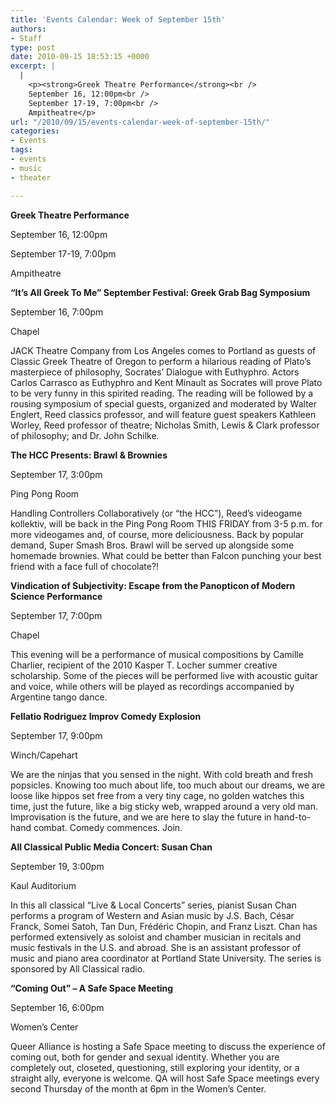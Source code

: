 ```yaml
---
title: 'Events Calendar: Week of September 15th'
authors:
- Staff
type: post
date: 2010-09-15 18:53:15 +0000
excerpt: |
  |
    <p><strong>Greek Theatre Performance</strong><br />
    September 16, 12:00pm<br />
    September 17-19, 7:00pm<br />
    Ampitheatre</p>
url: "/2010/09/15/events-calendar-week-of-september-15th/"
categories:
- Events
tags:
- events
- music
- theater

---
```

**Greek Theatre Performance**
  
September 16, 12:00pm
  
September 17-19, 7:00pm
  
Ampitheatre

**“It’s All Greek To Me” September Festival: Greek Grab Bag Symposium**
  
September 16, 7:00pm
  
Chapel

JACK Theatre Company from Los Angeles comes to Portland as guests of Classic Greek Theatre of Oregon to perform a hilarious reading of Plato’s masterpiece of philosophy, Socrates’ Dialogue with Euthyphro. Actors Carlos Carrasco as Euthyphro and Kent Minault as Socrates will prove Plato to be very funny in this spirited reading. The reading will be followed by a rousing symposium of special guests, organized and moderated by Walter Englert, Reed classics professor, and will feature guest speakers Kathleen Worley, Reed professor of theatre; Nicholas Smith, Lewis & Clark professor of philosophy; and Dr. John Schilke.

**The HCC Presents: Brawl & Brownies**
  
September 17, 3:00pm
  
Ping Pong Room

Handling Controllers Collaboratively (or “the HCC”), Reed’s videogame kollektiv, will be back in the Ping Pong Room THIS FRIDAY from 3-5 p.m. for more videogames and, of course, more deliciousness. Back by popular demand, Super Smash Bros. Brawl will be served up alongside some homemade brownies. What could be better than Falcon punching your best friend with a face full of chocolate?!

**Vindication of Subjectivity: Escape from the Panopticon of Modern Science Performance**
  
September 17, 7:00pm
  
Chapel

This evening will be a performance of musical compositions by Camille Charlier, recipient of the 2010 Kasper T. Locher summer creative scholarship. Some of the pieces will be performed live with acoustic guitar and voice, while others will be played as recordings accompanied by Argentine tango dance.

**Fellatio Rodriguez Improv Comedy Explosion**
  
September 17, 9:00pm
  
Winch/Capehart

We are the ninjas that you sensed in the night. With cold breath and fresh popsicles. Knowing too much about life, too much about our dreams, we are loose like hippos set free from a very tiny cage, no golden watches this time, just the future, like a big sticky web, wrapped around a very old man. Improvisation is the future, and we are here to slay the future in hand-to-hand combat. Comedy commences. Join.

**All Classical Public Media Concert: Susan Chan**
  
September 19, 3:00pm
  
Kaul Auditorium

In this all classical “Live & Local Concerts” series, pianist Susan Chan performs a program of Western and Asian music by J.S. Bach, César Franck, Somei Satoh, Tan Dun, Frédéric Chopin, and Franz Liszt. Chan has performed extensively as soloist and chamber musician in recitals and music festivals in the U.S. and abroad. She is an assistant professor of music and piano area coordinator at Portland State University. The series is sponsored by All Classical radio.

**“Coming Out” &#8211; A Safe Space Meeting**
  
September 16, 6:00pm
  
Women’s Center

Queer Alliance is hosting a Safe Space meeting to discuss the experience of coming out, both for gender and sexual identity. Whether you are completely out, closeted, questioning, still exploring your identity, or a straight ally, everyone is welcome. QA will host Safe Space meetings every second Thursday of the month at 6pm in the Women’s Center.